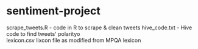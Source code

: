 # sentiment-project
scrape_tweets.R  - code in R to scrape & clean tweets
hive_code.txt - Hive code to find tweets' polarityo  
lexicon.csv  lixcon file as modified from MPQA lexicon 
  
